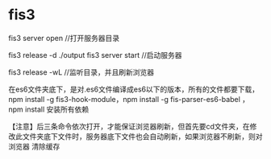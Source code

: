 # fis3

fis3 server open //打开服务器目录 

fis3 release -d ./output fis3 server start //启动服务器 

fis3 release -wL //监听目录，并且刷新浏览器

在es6文件夹底下，是对.es6文件编译成es6以下的版本，所有的文件都要下载，npm install -g fis3-hook-module，npm install -g fis-parser-es6-babel
，npm install 安装所有依赖

【注意】后三条命令依次打开，才能保证浏览器刷新，但首先要cd文件夹，在修改此文件夹底下文件时，服务器底下文件也会自动刷新，如果浏览器不刷新，则对浏览器 清除缓存
